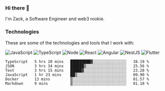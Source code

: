 ### Hi there 👋
I'm Zack, a Software Engineer and web3 rookie.

### Technologies
These are some of the technologies and tools that I work with:

![JavaScript](https://img.shields.io/badge/JavaScript-323330.svg?logo=javascript&logoColor=F7DF1E) 
![TypeScript](https://img.shields.io/badge/TypeScript-007ACC.svg?logo=typescript&logoColor=white) 
![Node](https://img.shields.io/badge/Node.js-43853D.svg?logo=node.js&logoColor=white)
![React](https://img.shields.io/badge/React-20232a.svg?logo=react&logoColor=61DAFB) 
![Angular](https://img.shields.io/badge/Angular-E23237.svg?logo=angularjs&logoColor=white)
![NestJS](https://img.shields.io/badge/NestJS-E0234E?logo=nestjs&logoColor=white)
![Flutter](https://img.shields.io/badge/Flutter-02569B.svg?logo=flutter&logoColor=white)

<!--START_SECTION:waka-->

```text
TypeScript   5 hrs 20 mins   █████████▓░░░░░░░░░░░░░░░   38.19 %
JSON         3 hrs 34 mins   ██████▒░░░░░░░░░░░░░░░░░░   25.56 %
Text         3 hrs 15 mins   █████▓░░░░░░░░░░░░░░░░░░░   23.28 %
JavaScript   1 hr 23 mins    ██▒░░░░░░░░░░░░░░░░░░░░░░   09.90 %
Docker       13 mins         ▒░░░░░░░░░░░░░░░░░░░░░░░░   01.57 %
Markdown     9 mins          ▒░░░░░░░░░░░░░░░░░░░░░░░░   01.10 %
```

<!--END_SECTION:waka-->
